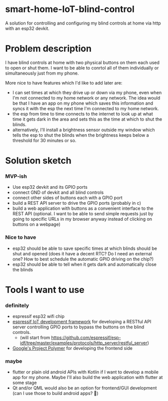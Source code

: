 # smart-home-IoT-blind-control
A solution for controlling and configuring my blind controls at home via http with an esp32 devkit.

# Problem description
I have blind controls at home with two physical buttons on them each used to open or shut them. I want to be able to conrtol all of them individually or simultaneously just from my phone.

More nice to have features which I'd like to add later are:
- I can set times at which they drive up or down via my phone, even when I'm not connected to my home network or any network. The idea would be that I have an app on my phone which saves this information and syncs it with the esp the next time I'm connected to my home network.
- the esp from time to time connects to the internet to look up at what time it gets dark in the area and sets this as the time at which to shut the blinds.
- alternatively, I'll install a brightness sensor outside my window which tells the esp to shut the blinds when the brightness keeps below a threshold for 30 minutes or so.

# Solution sketch
### MVP-ish
- Use esp32 devkit and its GPIO ports
- connect GND of devkit and all blind controls
- connect other sides of buttons each with a GPIO port
- build a REST API server to drive the GPIO ports (probably in c)
- build a web application with buttons as a convenient interface to the REST API (optional. I want to be able to send simple requests just by going to specific URLs in my browser anyway instead of clicking on buttons on a webpage)

### Nice to have
- esp32 should be able to save specific times at which blinds should be shut and opened (does it have a decent RTC? Do I need an external one? How to best schedule the automatic GPIO driving on the chip?)
- esp32 should be able to tell when it gets dark and automatically close the blinds

# Tools I want to use
### definitely
- espressif esp32 wifi chip 
- [espressif IoT development framework](https://github.com/espressif/esp-idf) for developing a RESTful API server controlling GPIO ports to bypass the buttons on the blind controls.
  - (will start from https://github.com/espressif/esp-idf/tree/master/examples/protocols/http_server/restful_server)
- [Google's Project Polymer](https://www.polymer-project.org/) for developing the frontend side

### maybe
- flutter or plain old android APIs with Kotlin if I want to develop a mobile app for my phone. Maybe I'll also build the web application with flutter at some stage
- Qt and/or QML would also be an option for frontend/GUI development (can I use those to build android apps? 🤔)
